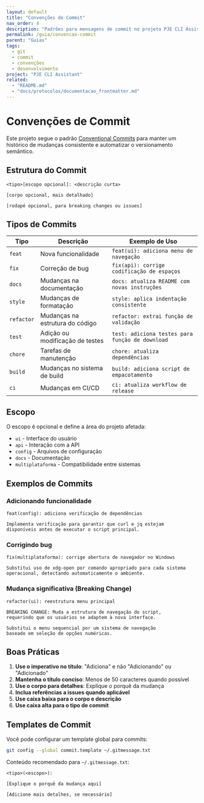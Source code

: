```yaml
---
layout: default
title: "Convenções de Commit"
nav_order: 4
description: "Padrões para mensagens de commit no projeto PJE CLI Assistant"
permalink: /guia/convencao-commit
parent: "Guias"
tags:
  - git
  - commit
  - convenções
  - desenvolvimento
project: "PJE CLI Assistant"
related:
  - "README.md"
  - "docs/protocolos/documentacao_frontmatter.md"
---
```


# Convenções de Commit

Este projeto segue o padrão [Conventional Commits](https://www.conventionalcommits.org/pt-br/) para manter um histórico de mudanças consistente e automatizar o versionamento semântico.

## Estrutura do Commit

```
<tipo>[escopo opcional]: <descrição curta>

[corpo opcional, mais detalhado]

[rodapé opcional, para breaking changes ou issues]
```

## Tipos de Commits

| Tipo | Descrição | Exemplo de Uso |
|------|-----------|----------------|
| `feat` | Nova funcionalidade | `feat(ui): adiciona menu de navegação` |
| `fix` | Correção de bug | `fix(api): corrige codificação de espaços` |
| `docs` | Mudanças na documentação | `docs: atualiza README com novas instruções` |
| `style` | Mudanças de formatação | `style: aplica indentação consistente` |
| `refactor` | Mudanças na estrutura do código | `refactor: extrai função de validação` |
| `test` | Adição ou modificação de testes | `test: adiciona testes para função de download` |
| `chore` | Tarefas de manutenção | `chore: atualiza dependências` |
| `build` | Mudanças no sistema de build | `build: adiciona script de empacotamento` |
| `ci` | Mudanças em CI/CD | `ci: atualiza workflow de release` |

## Escopo

O escopo é opcional e define a área do projeto afetada:

- `ui` - Interface do usuário
- `api` - Interação com a API
- `config` - Arquivos de configuração
- `docs` - Documentação
- `multiplataforma` - Compatibilidade entre sistemas

## Exemplos de Commits

### Adicionando funcionalidade
```
feat(config): adiciona verificação de dependências

Implementa verificação para garantir que curl e jq estejam
disponíveis antes de executar o script principal.
```

### Corrigindo bug
```
fix(multiplataforma): corrige abertura de navegador no Windows

Substitui uso de xdg-open por comando apropriado para cada sistema
operacional, detectando automaticamente o ambiente.
```

### Mudança significativa (Breaking Change)
```
refactor(ui): reestrutura menu principal

BREAKING CHANGE: Muda a estrutura de navegação do script,
requerindo que os usuários se adaptem à nova interface.

Substitui o menu sequencial por um sistema de navegação
baseado em seleção de opções numéricas.
```

## Boas Práticas

1. **Use o imperativo no título**: "Adiciona" e não "Adicionando" ou "Adicionado"
2. **Mantenha o título conciso**: Menos de 50 caracteres quando possível
3. **Use o corpo para detalhes**: Explique o porquê da mudança
4. **Inclua referências a issues quando aplicável**
5. **Use caixa baixa para o corpo e descrição**
6. **Use caixa alta para o tipo de commit**

## Templates de Commit

Você pode configurar um template global para commits:

```bash
git config --global commit.template ~/.gitmessage.txt
```

Conteúdo recomendado para `~/.gitmessage.txt`:
```
<tipo>(<escopo>): 

[Explique o porquê da mudança aqui]

[Adicione mais detalhes, se necessário]
```